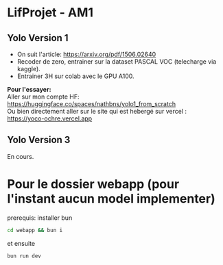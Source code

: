 # LifProjet - AM1

## Yolo Version 1 
- On suit l'article: https://arxiv.org/pdf/1506.02640 
- Recoder de zero, entrainer sur la dataset PASCAL VOC (telecharge via kaggle). 
- Entrainer 3H sur colab avec le GPU A100.

**Pour l'essayer:** \
Aller sur mon compte HF: https://huggingface.co/spaces/nathbns/yolo1_from_scratch \
Ou bien directement aller sur le site qui est hebergé sur vercel : https://yoco-ochre.vercel.app

## Yolo Version 3
En cours.

# Pour le dossier webapp (pour l'instant aucun model implementer)
prerequis: installer bun
```bash
cd webapp && bun i 
```
et ensuite
```bash 
bun run dev
```
